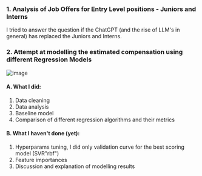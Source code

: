 ### 1. Analysis of Job Offers for Entry Level positions - Juniors and Interns
I tried to answer the question if the ChatGPT (and the rise of LLM's in general) has replaced the Juniors and Interns.

### 2. Attempt at modelling the estimated compensation using different Regression Models

![image](https://github.com/anopsy/Juniors_vs_ChatGPT/assets/74981211/fd29a814-0616-4d22-a4cb-8dde936f019d)

#### A. What I did:
1. Data cleaning
2. Data analysis
3. Baseline model
4. Comparison of different regression algorithms and their metrics

#### B. What I haven't done (yet):
1. Hyperparams tuning, I did only validation curve for the best scoring model (SVR"rbf")
2. Feature importances
3. Discussion and explanation of modelling results
